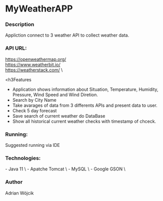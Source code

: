 <h1>MyWeatherAPP</h1>

<h3>Description</h3>
Appliction connect to 3 weather API to collect weather data.

<h3>API URL:</h3>

https://openweathermap.org/ \
https://www.weatherbit.io/ \
https://weatherstack.com/ \



<h3Features</h3>
- Application shows information about Situation, Temperature, Humidity, Pressure, Wind Speed and Wind Diretion. 
- Search by City Name 
- Take avarages of data from 3 differents APIs and present data to user.
- Check 5 day forecast
- Save search of current weather do DataBase
- Show all historical current weather checks with timestamp of chceck. 

<h3>Running:</h3>
Suggested running via IDE 


<h3>Technologies:</h3>
- Java 11 \
- Apatche Tomcat \
- MySQL \
- Google GSON \


<h3>Author</h3>
Adrian Wójcik
